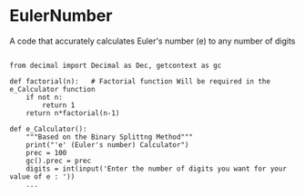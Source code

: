 # EulerNumber
A code that accurately calculates Euler's number (e) to any number of digits

<pre><code class="python">
from decimal import Decimal as Dec, getcontext as gc

def factorial(n):   # Factorial function Will be required in the e_Calculator function
    if not n:
        return 1
    return n*factorial(n-1)

def e_Calculator():
    """Based on the Binary Splittng Method"""
    print("'e' (Euler's number) Calculator")
    prec = 100
    gc().prec = prec
    digits = int(input('Enter the number of digits you want for your value of e : '))
    ...
</pre></code>
